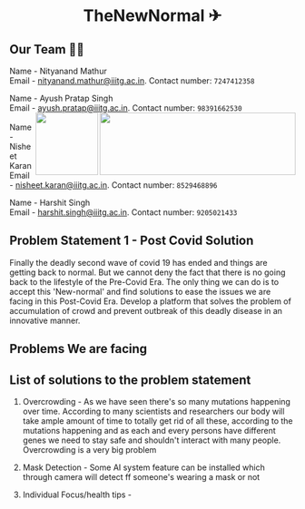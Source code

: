 #                                                                  <p align=center> TheNewNormal ✈︎ <br />

 



## Our Team 🧑‍💻<br />   
Name - Nityanand Mathur  <br />
Email - nityanand.mathur@iiitg.ac.in. Contact number: `7247412358`    
  
Name - Ayush Pratap Singh  <br />
Email - ayush.pratap@iiitg.ac.in.  Contact number: `98391662530` <br />
      <img align="right" width="345.5" height="110" src="https://github.com/nisheetkaran/B16_Wonders/blob/main/FilesForReadme/Version-B.png">
      <img align="right" width="110" height="110" src="https://github.com/nisheetkaran/B16_Wonders/blob/main/FilesForReadme/iste.png"> <br />
Name - Nisheet Karan <br />
Email - nisheet.karan@iiitg.ac.in.  Contact number: `8529468896` <br />
  
Name - Harshit Singh <br />
Email - harshit.singh@iiitg.ac.in.  Contact number: `9205021433` <br />


## Problem Statement 1 - Post Covid Solution

Finally the deadly second wave of covid 19 has ended and things are getting back to normal. But we cannot deny the fact that there is no going back to the lifestyle of the Pre-Covid Era. The only thing we can do is to accept this 'New-normal' and find solutions to ease the issues we are facing in this Post-Covid Era. Develop a platform that solves the problem of accumulation of crowd and prevent outbreak of this deadly disease in an innovative manner.

  
## Problems We are facing 
  

## List of solutions to the problem statement
1) Overcrowding - As we have seen there's so many mutations happening over time. According to many scientists and researchers our body will take ample amount of time to totally get rid of all these, according to the mutations happening and as each and every persons have different genes we need to stay safe and shouldn't interact with many people. Overcrowding is a very big problem 
  
2) Mask Detection - Some AI system feature can be installed which through camera will detect ff someone's wearing a mask or not 
3) Individual Focus/health tips  - 


